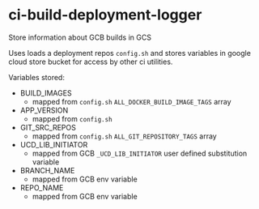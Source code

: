 # ci-build-deployment-logger
Store information about GCB builds in GCS

Uses loads a deployment repos `config.sh` and stores variables in google cloud
store bucket for access by other ci utilities.

Variables stored:
 - BUILD_IMAGES
   - mapped from `config.sh` `ALL_DOCKER_BUILD_IMAGE_TAGS` array
 - APP_VERSION
   - mapped from `config.sh`
 - GIT_SRC_REPOS
   - mapped from `config.sh` `ALL_GIT_REPOSITORY_TAGS` array
 - UCD_LIB_INITIATOR
   - mapped from GCB `_UCD_LIB_INITIATOR` user defined substitution variable
 - BRANCH_NAME
   - mapped from GCB env variable
 - REPO_NAME
   - mapped from GCB env variable